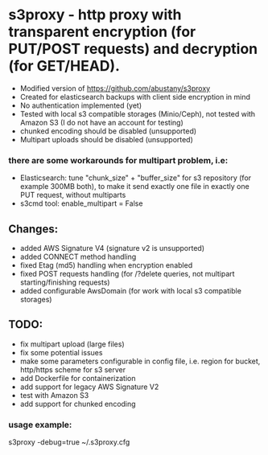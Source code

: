# s3proxy - http proxy with transparent encryption (for PUT/POST requests) and decryption (for GET/HEAD).

- Modified version of https://github.com/abustany/s3proxy
- Created for elasticsearch backups with client side encryption in mind
- No authentication implemented (yet)
- Tested with local s3 compatible storages (Minio/Ceph), not tested with Amazon S3 (I do not have an account for testing)
- chunked encoding should be disabled (unsupported)
- Multipart uploads should be disabled (unsupported)
###  there are some workarounds for multipart problem, i.e:
  - Elasticsearch: tune "chunk_size" + "buffer_size" for s3 repository (for example 300MB both), to make it send exactly one file in exactly one PUT request, without multiparts
  - s3cmd tool: enable_multipart = False 

## Changes:
- added AWS Signature V4 (signature v2 is unsupported)
- added CONNECT method handling
- fixed Etag (md5) handling when encryption enabled
- fixed POST requests handling (for /?delete queries, not multipart starting/finishing requests)
- added configurable AwsDomain (for work with local s3 compatible storages)

## TODO:
- fix multipart upload (large files)
- fix some potential issues
- make some parameters configurable in config file, i.e. region for bucket, http/https scheme for s3 server
- add Dockerfile for containerization
- add support for legacy AWS Signature V2
- test with Amazon S3
- add support for chunked encoding

### usage example:
s3proxy -debug=true ~/.s3proxy.cfg
